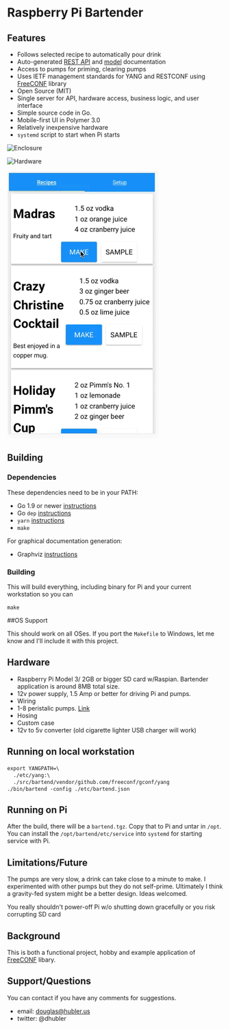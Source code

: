 # Raspberry Pi Bartender

## Features
* Follows selected recipe to automatically pour drink
* Auto-generated [REST API](https://github.com/dhubler/bartend/blob/master/docs/api.md) and [model](https://github.com/dhubler/bartend/blob/master/docs/api.svg) documentation
* Access to pumps for priming, clearing pumps
* Uses IETF management standards for YANG and RESTCONF using [FreeCONF](https://github.com/freeconf) library
* Open Source (MIT)
* Single server for API, hardware access, business logic, and user interface
* Simple source code in Go.
* Mobile-first UI in Polymer 3.0
* Relatively inexpensive hardware
* `systemd` script to start when Pi starts

![Enclosure](https://github.com/dhubler/bartend/blob/master/docs/enclosure.jpg "Enclosure")


![Hardware](https://github.com/dhubler/bartend/blob/master/docs/hardware.jpg "Hardware")


![UI](https://github.com/dhubler/bartend/blob/master/docs/user-interface.gif "UI")

## Building
### Dependencies

These dependencies need to be in your PATH:

* Go 1.9 or newer [instructions](https://golang.org/dl)
* Go `dep` [instructions](https://golang.github.io/dep/docs/installation.html) 
* `yarn` [instructions](https://yarnpkg.com/lang/en/docs/install/)
* `make`

For graphical documentation generation:

* Graphviz [instructions](https://www.graphviz.org/download/)

### Building

This will build everything, including binary for Pi and your current workstation so you can 

```
make
```

##OS Support

This should work on all OSes.  If you port the `Makefile` to Windows, let me know and I'll include it with this project.

## Hardware

* Raspberry Pi Model 3/ 2GB or bigger SD card w/Raspian. Bartender application is around 8MB total size.
* 12v power supply, 1.5 Amp or better for driving Pi and pumps.
* Wiring
* 1-8 peristalic pumps. [Link](http://a.co/heFuT9v)
* Hosing
* Custom case
* 12v to 5v converter (old cigarette lighter USB charger will work)

## Running on local workstation

```
export YANGPATH=\
  ./etc/yang:\
  ./src/bartend/vendor/github.com/freeconf/gconf/yang
./bin/bartend -config ./etc/bartend.json 
```

## Running on Pi

After the build, there will be a `bartend.tgz`.  Copy that to Pi and untar in `/opt`.  You can install the `/opt/bartend/etc/service` into `systemd` for starting service with Pi.

## Limitations/Future

The pumps are very slow, a drink can take close to a minute to make.  I experimented with other pumps but they do not self-prime.  Ultimately I think a gravity-fed system might be a better design. Ideas welcomed.

You really shouldn't power-off Pi w/o shutting down gracefully or you risk corrupting SD card

## Background

This is both a functional project, hobby and example application of [FreeCONF](https://github.com/freeconf) libary.

## Support/Questions

You can contact if you have any comments for suggestions.

* email: douglas@hubler.us
* twitter: @dhubler


